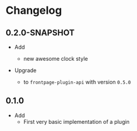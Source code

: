 # Changelog

## 0.2.0-SNAPSHOT

* Add
  * new awesome clock style

* Upgrade
  * to `frontpage-plugin-api` with version `0.5.0`

## 0.1.0

* Add
  * First very basic implementation of a plugin
